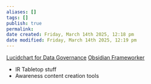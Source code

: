 ```yaml
---
aliases: []
tags: []
publish: true
permalink:
date created: Friday, March 14th 2025, 12:18 pm
date modified: Friday, March 14th 2025, 12:19 pm
---
```


[Lucidchart for Data Governance](../📁%2005%20-%20Organizational%20Cyber/Lucidchart%20for%20Data%20Governance/Lucidchart%20for%20Data%20Governance.md)
[Obsidian Frameworker](../📁%2001%20-%20Projects/Obsidian%20Frameworker/Obsidian%20Frameworker.md)

- IR Tabletop stuff
- Awareness content creation tools
